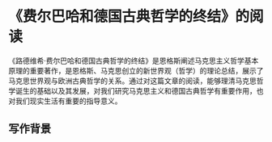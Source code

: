 # 《费尔巴哈和德国古典哲学的终结》的阅读
<!--《费尔巴哈和德国古典哲学的终结》是恩格斯1886年作品，是恩格斯、马克思创立的新世界观（哲学）的理论总结，展示了马克思世界观与欧洲古典哲学的关系。-->
<!--2019-04-12-->
<!--马克思主义, 哲学, 德国古典哲学, 黑格尔, 费尔巴哈-->
《路德维希·费尔巴哈和德国古典哲学的终结》是恩格斯阐述马克思主义哲学基本原理的重要著作，是恩格斯、马克思创立的新世界观（哲学）的理论总结，展示了马克思世界观与欧洲古典哲学的关系。通过对这篇文章的阅读，能够理清马克思哲学诞生的基础以及其发展，对我们研究马克思主义和德国古典哲学有重要作用，也对我们现实生活有重要的指导意义。

## 写作背景